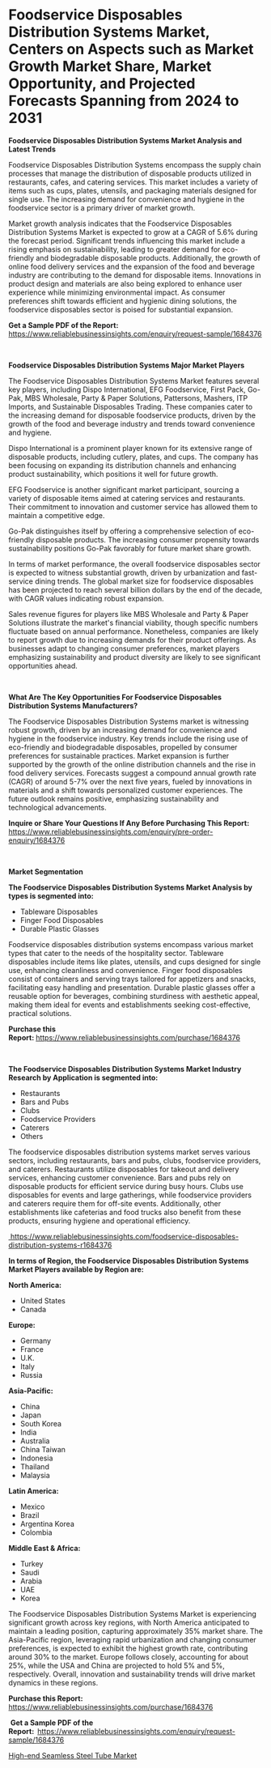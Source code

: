 <p><h1>Foodservice Disposables Distribution Systems Market, Centers on Aspects such as Market Growth Market Share, Market Opportunity, and Projected Forecasts Spanning from 2024 to 2031</h1></p><p><strong>Foodservice Disposables Distribution Systems Market Analysis and Latest Trends</strong></p>
<p><p>Foodservice Disposables Distribution Systems encompass the supply chain processes that manage the distribution of disposable products utilized in restaurants, cafes, and catering services. This market includes a variety of items such as cups, plates, utensils, and packaging materials designed for single use. The increasing demand for convenience and hygiene in the foodservice sector is a primary driver of market growth. </p><p>Market growth analysis indicates that the Foodservice Disposables Distribution Systems Market is expected to grow at a CAGR of 5.6% during the forecast period. Significant trends influencing this market include a rising emphasis on sustainability, leading to greater demand for eco-friendly and biodegradable disposable products. Additionally, the growth of online food delivery services and the expansion of the food and beverage industry are contributing to the demand for disposable items. Innovations in product design and materials are also being explored to enhance user experience while minimizing environmental impact. As consumer preferences shift towards efficient and hygienic dining solutions, the foodservice disposables sector is poised for substantial expansion.</p></p>
<p><strong>Get a Sample PDF of the Report:&nbsp;</strong> <a href="https://www.reliablebusinessinsights.com/enquiry/request-sample/1684376?utm_campaign=1950&utm_medium=2&utm_source=Github&utm_content=ia&utm_term=30122024&utm_id=foodservice-disposables-distribution-systems">https://www.reliablebusinessinsights.com/enquiry/request-sample/1684376</a></p>
<p>&nbsp;</p>
<p><strong>Foodservice Disposables Distribution Systems Major Market Players</strong></p>
<p><p>The Foodservice Disposables Distribution Systems Market features several key players, including Dispo International, EFG Foodservice, First Pack, Go-Pak, MBS Wholesale, Party & Paper Solutions, Pattersons, Mashers, ITP Imports, and Sustainable Disposables Trading. These companies cater to the increasing demand for disposable foodservice products, driven by the growth of the food and beverage industry and trends toward convenience and hygiene.</p><p>Dispo International is a prominent player known for its extensive range of disposable products, including cutlery, plates, and cups. The company has been focusing on expanding its distribution channels and enhancing product sustainability, which positions it well for future growth. </p><p>EFG Foodservice is another significant market participant, sourcing a variety of disposable items aimed at catering services and restaurants. Their commitment to innovation and customer service has allowed them to maintain a competitive edge.</p><p>Go-Pak distinguishes itself by offering a comprehensive selection of eco-friendly disposable products. The increasing consumer propensity towards sustainability positions Go-Pak favorably for future market share growth.</p><p>In terms of market performance, the overall foodservice disposables sector is expected to witness substantial growth, driven by urbanization and fast-service dining trends. The global market size for foodservice disposables has been projected to reach several billion dollars by the end of the decade, with CAGR values indicating robust expansion.</p><p>Sales revenue figures for players like MBS Wholesale and Party & Paper Solutions illustrate the market's financial viability, though specific numbers fluctuate based on annual performance. Nonetheless, companies are likely to report growth due to increasing demands for their product offerings. As businesses adapt to changing consumer preferences, market players emphasizing sustainability and product diversity are likely to see significant opportunities ahead.</p></p>
<p>&nbsp;</p>
<p><strong>What Are The Key Opportunities For Foodservice Disposables Distribution Systems Manufacturers?</strong></p>
<p><p>The Foodservice Disposables Distribution Systems market is witnessing robust growth, driven by an increasing demand for convenience and hygiene in the foodservice industry. Key trends include the rising use of eco-friendly and biodegradable disposables, propelled by consumer preferences for sustainable practices. Market expansion is further supported by the growth of the online distribution channels and the rise in food delivery services. Forecasts suggest a compound annual growth rate (CAGR) of around 5-7% over the next five years, fueled by innovations in materials and a shift towards personalized customer experiences. The future outlook remains positive, emphasizing sustainability and technological advancements.</p></p>
<p><strong>Inquire or Share Your Questions If Any Before Purchasing This Report:</strong> <a href="https://www.reliablebusinessinsights.com/enquiry/pre-order-enquiry/1684376?utm_campaign=1950&utm_medium=2&utm_source=Github&utm_content=ia&utm_term=30122024&utm_id=foodservice-disposables-distribution-systems">https://www.reliablebusinessinsights.com/enquiry/pre-order-enquiry/1684376</a></p>
<p>&nbsp;</p>
<p><strong>Market Segmentation</strong></p>
<p><strong>The Foodservice Disposables Distribution Systems Market Analysis by types is segmented into:</strong></p>
<p><ul><li>Tableware Disposables</li><li>Finger Food Disposables</li><li>Durable Plastic Glasses</li></ul></p>
<p><p>Foodservice disposables distribution systems encompass various market types that cater to the needs of the hospitality sector. Tableware disposables include items like plates, utensils, and cups designed for single use, enhancing cleanliness and convenience. Finger food disposables consist of containers and serving trays tailored for appetizers and snacks, facilitating easy handling and presentation. Durable plastic glasses offer a reusable option for beverages, combining sturdiness with aesthetic appeal, making them ideal for events and establishments seeking cost-effective, practical solutions.</p></p>
<p><strong>Purchase this Report:&nbsp;</strong><a href="https://www.reliablebusinessinsights.com/purchase/1684376?utm_campaign=1950&utm_medium=2&utm_source=Github&utm_content=ia&utm_term=30122024&utm_id=foodservice-disposables-distribution-systems">https://www.reliablebusinessinsights.com/purchase/1684376</a></p>
<p>&nbsp;</p>
<p><strong>The Foodservice Disposables Distribution Systems Market Industry Research by Application is segmented into:</strong></p>
<p><ul><li>Restaurants</li><li>Bars and Pubs</li><li>Clubs</li><li>Foodservice Providers</li><li>Caterers</li><li>Others</li></ul></p>
<p><p>The foodservice disposables distribution systems market serves various sectors, including restaurants, bars and pubs, clubs, foodservice providers, and caterers. Restaurants utilize disposables for takeout and delivery services, enhancing customer convenience. Bars and pubs rely on disposable products for efficient service during busy hours. Clubs use disposables for events and large gatherings, while foodservice providers and caterers require them for off-site events. Additionally, other establishments like cafeterias and food trucks also benefit from these products, ensuring hygiene and operational efficiency.</p></p>
<p><a href="https://www.reliablebusinessinsights.com/foodservice-disposables-distribution-systems-r1684376?utm_campaign=1950&utm_medium=2&utm_source=Github&utm_content=ia&utm_term=30122024&utm_id=foodservice-disposables-distribution-systems">&nbsp;https://www.reliablebusinessinsights.com/foodservice-disposables-distribution-systems-r1684376</a></p>
<p><strong>In terms of Region, the Foodservice Disposables Distribution Systems Market Players available by Region are:</strong></p>
<p>
    <p> <strong> North America: </strong>
        <ul>
            <li>United States</li>
            <li>Canada</li>
        </ul>
        </p> 
    <p> <strong> Europe: </strong>
        <ul>
            <li>Germany</li>
            <li>France</li>
            <li>U.K.</li>
            <li>Italy</li>
            <li>Russia</li>
        </ul>
        </p> 
    <p> <strong> Asia-Pacific: </strong>
        <ul>
            <li>China</li>
            <li>Japan</li>
            <li>South Korea</li>
            <li>India</li>
            <li>Australia</li>
            <li>China Taiwan</li>
            <li>Indonesia</li>
            <li>Thailand</li>
            <li>Malaysia</li>
        </ul>
        </p> 
    <p> <strong> Latin America: </strong>
        <ul>
            <li>Mexico</li>
            <li>Brazil</li>
            <li>Argentina Korea</li>
            <li>Colombia</li>
        </ul>
        </p> 
    <p> <strong> Middle East & Africa: </strong>
        <ul>
            <li>Turkey</li>
            <li>Saudi</li>
            <li>Arabia</li>
            <li>UAE</li>
            <li>Korea</li>
        </ul>
    </p>
    </p>
<p><p>The Foodservice Disposables Distribution Systems Market is experiencing significant growth across key regions, with North America anticipated to maintain a leading position, capturing approximately 35% market share. The Asia-Pacific region, leveraging rapid urbanization and changing consumer preferences, is expected to exhibit the highest growth rate, contributing around 30% to the market. Europe follows closely, accounting for about 25%, while the USA and China are projected to hold 5% and 5%, respectively. Overall, innovation and sustainability trends will drive market dynamics in these regions.</p></p>
<p><strong>Purchase this Report: </strong><a href="https://www.reliablebusinessinsights.com/purchase/1684376?utm_campaign=1950&utm_medium=2&utm_source=Github&utm_content=ia&utm_term=30122024&utm_id=foodservice-disposables-distribution-systems">https://www.reliablebusinessinsights.com/purchase/1684376</a></p>
<p>&nbsp;<strong>Get a Sample PDF of the Report:&nbsp;&nbsp;</strong><a href="https://www.reliablebusinessinsights.com/enquiry/request-sample/1684376?utm_campaign=1950&utm_medium=2&utm_source=Github&utm_content=ia&utm_term=30122024&utm_id=foodservice-disposables-distribution-systems">https://www.reliablebusinessinsights.com/enquiry/request-sample/1684376</a></p>
<p><strong></strong></p>
<p><p><a href="https://github.com/OlenFleming68/Market-Research-Report-List-1/blob/main/high-end-seamless-steel-tube-market.md?utm_campaign=1950&utm_medium=2&utm_source=Github&utm_content=ia&utm_term=30122024&utm_id=foodservice-disposables-distribution-systems">High-end Seamless Steel Tube Market</a></p></p>